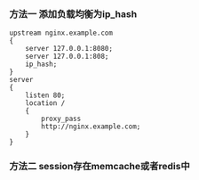 ### 方法一 添加负载均衡为ip_hash
```
upstream nginx.example.com
{
    server 127.0.0.1:8080;
    server 127.0.0.1:808;
    ip_hash;
}
server
{
    listen 80;
    location /
    {
        proxy_pass
        http://nginx.example.com;
    }
}
```
### 方法二 session存在memcache或者redis中
